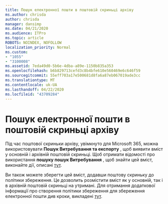 ```yaml
---
title: Пошук електронної пошти в поштовій скриньці архіву
ms.author: chrisda
author: chrisda
manager: dansimp
ms.date: 04/21/2020
ms.audience: ITPro
ms.topic: article
ROBOTS: NOINDEX, NOFOLLOW
localization_priority: Normal
ms.custom:
- "1055"
- "3100008"
ms.assetid: 7eda49d0-5b6e-4dba-a89e-1150b835a353
ms.openlocfilehash: b6b829713cefd3c8b4bfe610e560469e6c646f59
ms.sourcegitcommit: 55eff703a17e500681d8fa6a87eb067019ade3cc
ms.translationtype: MT
ms.contentlocale: uk-UA
ms.lasthandoff: 04/22/2020
ms.locfileid: "43709284"
---
```

# <a name="search-for-email-in-the-archive-mailbox"></a>Пошук електронної пошти в поштовій скриньці архіву

Під час поштової скриньки архіву, увімкнуто для Microsoft 365, можна використовувати **Пошук Витребування та експорту** , щоб виявити вміст у основній і архівній поштовій скриньці. Щоб отримати відомості про використання **пошуку пошук Витребування** , щоб знайти цей вміст, виконайте дії, описані [тут](https://docs.microsoft.com/office365/securitycompliance/export-search-results).
  
Ви також можете зберегти цей вміст, додавши поштову скриньку до політики збереження. Це дозволить розмістити вміст як у основній, так і в архівній поштовій скриньці на утримані. Для отримання додаткової інформації про створення політики збереження для збереження електронної пошти див кроки, викладені [тут](https://docs.microsoft.com/Office365/securitycompliance/retention-policies).
  
